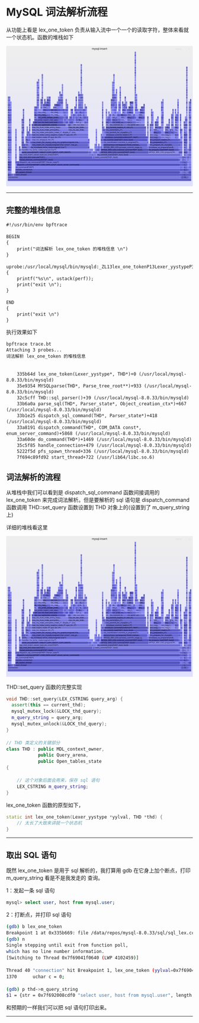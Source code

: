 # MySQL 词法解析流程

从功能上看是 lex_one_token 负责从输入流中一个一个的读取字符，整体来看就一个状态机。函数的堆栈如下

![](../images/mysql-insert.svg?x=1109.2&y=661&s=token)

---

## 完整的堆栈信息

```bpftrace 
#!/usr/bin/env bpftrace

BEGIN 
{
    print("词法解析 lex_one_token 的堆栈信息 \n")
}

uprobe:/usr/local/mysql/bin/mysqld:_ZL13lex_one_tokenP13Lexer_yystypeP3THD
{
    printf("%s\n", ustack(perf)); 
    print("exit \n");
}

END
{
    print("exit \n")
}
```

执行效果如下

```
bpftrace trace.bt 
Attaching 3 probes...
词法解析 lex_one_token 的堆栈信息 


	335b64d lex_one_token(Lexer_yystype*, THD*)+0 (/usr/local/mysql-8.0.33/bin/mysqld)
	35e9354 MYSQLparse(THD*, Parse_tree_root**)+933 (/usr/local/mysql-8.0.33/bin/mysqld)
	32c5cff THD::sql_parser()+39 (/usr/local/mysql-8.0.33/bin/mysqld)
	33b6a0a parse_sql(THD*, Parser_state*, Object_creation_ctx*)+667 (/usr/local/mysql-8.0.33/bin/mysqld)
	33b1e25 dispatch_sql_command(THD*, Parser_state*)+418 (/usr/local/mysql-8.0.33/bin/mysqld)
	33a8191 dispatch_command(THD*, COM_DATA const*, enum_server_command)+5868 (/usr/local/mysql-8.0.33/bin/mysqld)
	33a60de do_command(THD*)+1469 (/usr/local/mysql-8.0.33/bin/mysqld)
	35c5f85 handle_connection+479 (/usr/local/mysql-8.0.33/bin/mysqld)
	5222f5d pfs_spawn_thread+336 (/usr/local/mysql-8.0.33/bin/mysqld)
	7f694c89fd92 start_thread+722 (/usr/lib64/libc.so.6)
```

## 词法解析的流程

从堆栈中我们可以看到是 dispatch_sql_command 函数间接调用的 lex_one_token 来完成词法解析。但是要解析的 sql 语句是 dispatch_command 函数调用 THD::set_query 函数设置到 THD 对象上的(设置到了 m_query_string 上)

详细的堆栈看这里 

![](../images/mysql-insert.svg?x=66.6&y=741&s=token)

THD::set_query 函数的完整实现

```c++
void THD::set_query(LEX_CSTRING query_arg) {
  assert(this == current_thd);
  mysql_mutex_lock(&LOCK_thd_query);
  m_query_string = query_arg;
  mysql_mutex_unlock(&LOCK_thd_query);
}

// THD 类定义的关键部分
class THD : public MDL_context_owner,
            public Query_arena,
            public Open_tables_state 
{

	// 这个对象后面会用来，保存 sql 语句
    LEX_CSTRING m_query_string;
}
```

lex_one_token 函数的原型如下，

```c++
static int lex_one_token(Lexer_yystype *yylval, THD *thd) {
	// 太长了大致来讲就一个状态机
}
```

---

## 取出 SQL 语句
既然 lex_one_token 是用于 sql 解析的，我打算用 gdb 在它身上加个断点，打印 m_query_string 看是不是我发走的 查询。

1：发起一条 sql 语句
```sql
mysql> select user, host from mysql.user;
```

2：打断点，并打印 sql 语句 
```bash
(gdb) b lex_one_token
Breakpoint 1 at 0x335b669: file /data/repos/mysql-8.0.33/sql/sql_lex.cc, line 1370.
(gdb) n
Single stepping until exit from function poll,
which has no line number information.
[Switching to Thread 0x7f69041f0640 (LWP 4102459)]

Thread 40 "connection" hit Breakpoint 1, lex_one_token (yylval=0x7f69041eccf0, thd=0x7f69200fe780) at /data/repos/mysql-8.0.33/sql/sql_lex.cc:1370
1370	  uchar c = 0;

(gdb) p thd->m_query_string
$1 = {str = 0x7f692008cdf0 "select user, host from mysql.user", length = 33}
```

和预期的一样我们可以把 sql 语句打印出来。

---

